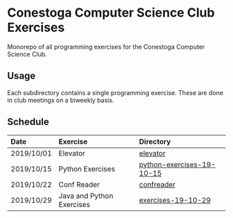 # Conestoga Computer Science Club Exercises

Monorepo of all programming exercises for the Conestoga Computer Science
Club.

## Usage

Each subdirectory contains a single programming exercise. These are done
in club meetings on a biweekly basis.

## Schedule

| Date       | Exercise                  | Directory                                               |
|:-----------|:--------------------------|:--------------------------------------------------------|
| 2019/10/01 | Elevator                  | [elevator](elevator/)                                   |
| 2019/10/15 | Python Exercises          | [python-exercises-19-10-15](python-exercises-19-10-15/) |
| 2019/10/22 | Conf Reader               | [confreader](confreader/)                               |
| 2019/10/29 | Java and Python Exercises | [exercises-19-10-29](exercises-19-10-29)                |
